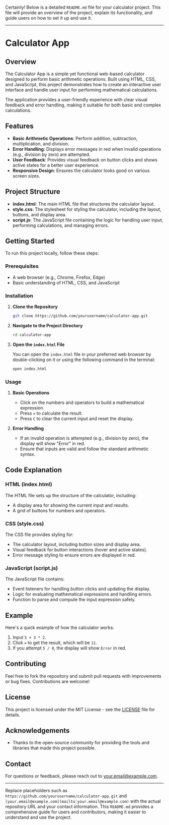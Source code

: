 Certainly! Below is a detailed `README.md` file for your calculator project. This file will provide an overview of the project, explain its functionality, and guide users on how to set it up and use it.

---

# Calculator App

## Overview

The Calculator App is a simple yet functional web-based calculator designed to perform basic arithmetic operations. Built using HTML, CSS, and JavaScript, this project demonstrates how to create an interactive user interface and handle user input for performing mathematical calculations. 

The application provides a user-friendly experience with clear visual feedback and error handling, making it suitable for both basic and complex calculations.

## Features

- **Basic Arithmetic Operations**: Perform addition, subtraction, multiplication, and division.
- **Error Handling**: Displays error messages in red when invalid operations (e.g., division by zero) are attempted.
- **User Feedback**: Provides visual feedback on button clicks and shows active states for a better user experience.
- **Responsive Design**: Ensures the calculator looks good on various screen sizes.

## Project Structure

- **index.html**: The main HTML file that structures the calculator layout.
- **style.css**: The stylesheet for styling the calculator, including the layout, buttons, and display area.
- **script.js**: The JavaScript file containing the logic for handling user input, performing calculations, and managing errors.

## Getting Started

To run this project locally, follow these steps:

### Prerequisites

- A web browser (e.g., Chrome, Firefox, Edge)
- Basic understanding of HTML, CSS, and JavaScript

### Installation

1. **Clone the Repository**

   ```bash
   git clone https://github.com/yourusername/calculator-app.git
   ```

2. **Navigate to the Project Directory**

   ```bash
   cd calculator-app
   ```

3. **Open the `index.html` File**

   You can open the `index.html` file in your preferred web browser by double-clicking on it or using the following command in the terminal:

   ```bash
   open index.html
   ```

### Usage

1. **Basic Operations**

   - Click on the numbers and operators to build a mathematical expression.
   - Press `=` to calculate the result.
   - Press `C` to clear the current input and reset the display.

2. **Error Handling**

   - If an invalid operation is attempted (e.g., division by zero), the display will show "Error" in red.
   - Ensure that inputs are valid and follow the standard arithmetic syntax.

## Code Explanation

### HTML (index.html)

The HTML file sets up the structure of the calculator, including:
- A display area for showing the current input and results.
- A grid of buttons for numbers and operators.

### CSS (style.css)

The CSS file provides styling for:
- The calculator layout, including button sizes and display area.
- Visual feedback for button interactions (hover and active states).
- Error message styling to ensure errors are displayed in red.

### JavaScript (script.js)

The JavaScript file contains:
- Event listeners for handling button clicks and updating the display.
- Logic for evaluating mathematical expressions and handling errors.
- Function to parse and compute the input expression safely.

## Example

Here's a quick example of how the calculator works:

1. Input `5 + 3 * 2`.
2. Click `=` to get the result, which will be `11`.
3. If you attempt `5 / 0`, the display will show `Error` in red.

## Contributing

Feel free to fork the repository and submit pull requests with improvements or bug fixes. Contributions are welcome!

## License

This project is licensed under the MIT License - see the [LICENSE](LICENSE) file for details.

## Acknowledgements

- Thanks to the open-source community for providing the tools and libraries that made this project possible.

## Contact

For questions or feedback, please reach out to [your.email@example.com](mailto:your.email@example.com).

---

Replace placeholders such as `https://github.com/yourusername/calculator-app.git` and `[your.email@example.com](mailto:your.email@example.com)` with the actual repository URL and your contact information. This `README.md` provides a comprehensive guide for users and contributors, making it easier to understand and use the project.
